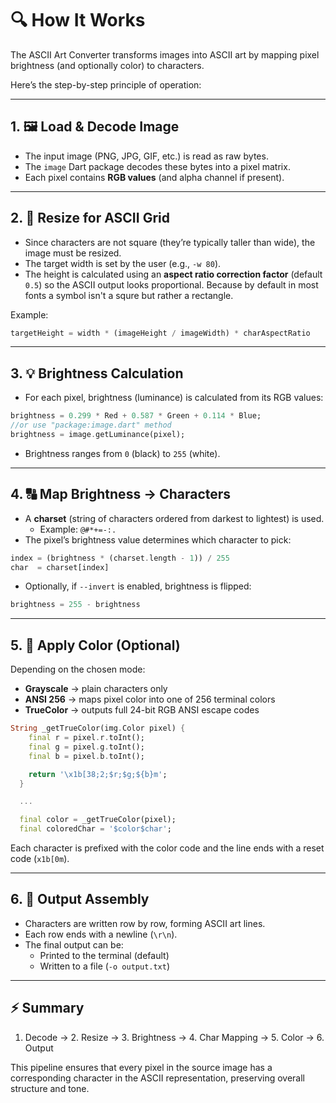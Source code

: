 # 🔍 How It Works

The ASCII Art Converter transforms images into ASCII art by mapping pixel brightness (and optionally color) to characters.  

Here’s the step-by-step principle of operation:

---

## 1. 🖼️ Load & Decode Image
- The input image (PNG, JPG, GIF, etc.) is read as raw bytes.
- The `image` Dart package decodes these bytes into a pixel matrix.
- Each pixel contains **RGB values** (and alpha channel if present).

---

## 2. 📐 Resize for ASCII Grid
- Since characters are not square (they’re typically taller than wide), the image must be resized.
- The target width is set by the user (e.g., `-w 80`).
- The height is calculated using an **aspect ratio correction factor** (default `0.5`) so the ASCII output looks proportional. Because by default in most fonts a symbol isn't a squre but rather a rectangle. 

Example:
```dart
targetHeight = width * (imageHeight / imageWidth) * charAspectRatio
```

---

## 3. 💡 Brightness Calculation
- For each pixel, brightness (luminance) is calculated from its RGB values:

```dart
brightness = 0.299 * Red + 0.587 * Green + 0.114 * Blue;
//or use "package:image.dart" method 
brightness = image.getLuminance(pixel);
```

- Brightness ranges from `0` (black) to `255` (white).

---

## 4. 🔠 Map Brightness → Characters
- A **charset** (string of characters ordered from darkest to lightest) is used.
  - Example: `@#*+=-:. `
- The pixel’s brightness value determines which character to pick:
```dart
index = (brightness * (charset.length - 1)) / 255
char  = charset[index]
```
- Optionally, if `--invert` is enabled, brightness is flipped:
```dart
brightness = 255 - brightness
```

---

## 5. 🎨 Apply Color (Optional)
Depending on the chosen mode:
- **Grayscale** → plain characters only
- **ANSI 256** → maps pixel color into one of 256 terminal colors
- **TrueColor** → outputs full 24-bit RGB ANSI escape codes

```dart
String _getTrueColor(img.Color pixel) {
    final r = pixel.r.toInt();
    final g = pixel.g.toInt();
    final b = pixel.b.toInt();

    return '\x1b[38;2;$r;$g;${b}m';
  }

  ...

  final color = _getTrueColor(pixel);
  final coloredChar = '$color$char';
```

Each character is prefixed with the color code and the line ends with a reset code (`x1b[0m`).

---

## 6. 📝 Output Assembly
- Characters are written row by row, forming ASCII art lines.
- Each row ends with a newline (`\r\n`).
- The final output can be:
  - Printed to the terminal (default)
  - Written to a file (`-o output.txt`)

---

## ⚡ Summary
1. Decode → 2. Resize → 3. Brightness → 4. Char Mapping → 5. Color → 6. Output  

This pipeline ensures that every pixel in the source image has a corresponding character in the ASCII representation, preserving overall structure and tone.
